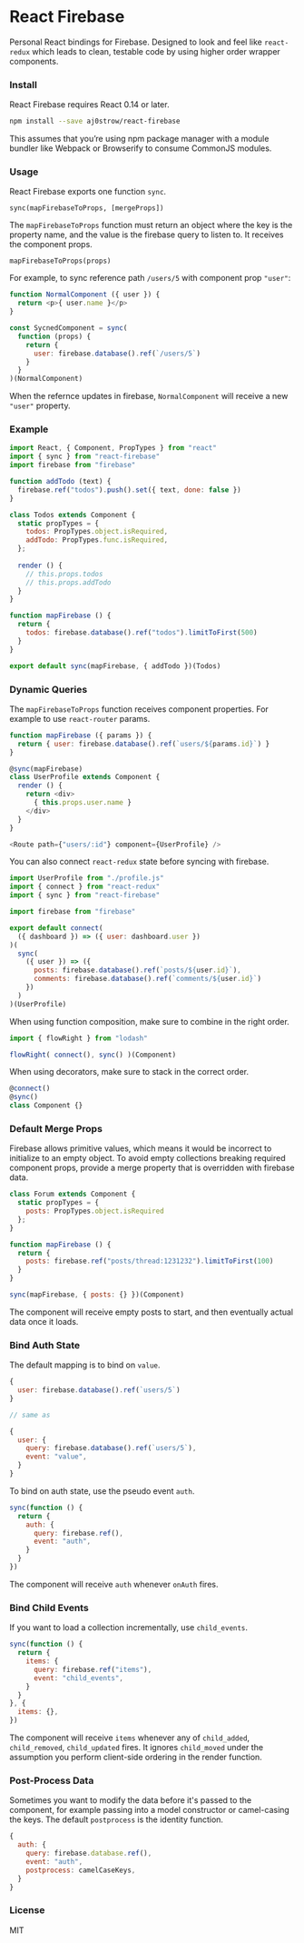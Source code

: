 # React Firebase

Personal React bindings for Firebase. Designed to look and feel like `react-redux` which leads to clean, testable code by using higher order wrapper components. 

### Install

React Firebase requires React 0.14 or later.

```sh
npm install --save aj0strow/react-firebase
```

This assumes that you’re using npm package manager with a module bundler like Webpack or Browserify to consume CommonJS modules.

### Usage

React Firebase exports one function `sync`.

```
sync(mapFirebaseToProps, [mergeProps])
```

The `mapFirebaseToProps` function must return an object where the key is the property name, and the value is the firebase query to listen to. It receives the component props.

```
mapFirebaseToProps(props)
```

For example, to sync reference path `/users/5` with component prop `"user"`:

```js
function NormalComponent ({ user }) {
  return <p>{ user.name }</p>
}

const SycnedComponent = sync(
  function (props) {
    return {
      user: firebase.database().ref(`/users/5`)
    }
  }
)(NormalComponent)
```

When the refernce updates in firebase, `NormalComponent` will receive a new `"user"` property. 

### Example

```js
import React, { Component, PropTypes } from "react"
import { sync } from "react-firebase"
import firebase from "firebase"

function addTodo (text) {
  firebase.ref("todos").push().set({ text, done: false })
}

class Todos extends Component {
  static propTypes = {
    todos: PropTypes.object.isRequired,
    addTodo: PropTypes.func.isRequired,
  };
  
  render () {
    // this.props.todos
    // this.props.addTodo
  }
}

function mapFirebase () {
  return {
    todos: firebase.database().ref("todos").limitToFirst(500)
  }
}

export default sync(mapFirebase, { addTodo })(Todos)
```

### Dynamic Queries

The `mapFirebaseToProps` function receives component properties. For example to use `react-router` params.

```js
function mapFirebase ({ params }) {
  return { user: firebase.database().ref(`users/${params.id}`) }
}

@sync(mapFirebase)
class UserProfile extends Component {
  render () {
    return <div>
      { this.props.user.name }
    </div>
  }
}

<Route path={"users/:id"} component={UserProfile} />
```

You can also connect `react-redux` state before syncing with firebase. 

```js
import UserProfile from "./profile.js"
import { connect } from "react-redux"
import { sync } from "react-firebase"

import firebase from "firebase"

export default connect(
  ({ dashboard }) => ({ user: dashboard.user })
)(
  sync(
    ({ user }) => ({
      posts: firebase.database().ref(`posts/${user.id}`),
      comments: firebase.database().ref(`comments/${user.id}`)
    })
  )
)(UserProfile)
```

When using function composition, make sure to combine in the right order.

```js
import { flowRight } from "lodash"

flowRight( connect(), sync() )(Component)
```

When using decorators, make sure to stack in the correct order.

```js
@connect()
@sync()
class Component {}
```

### Default Merge Props

Firebase allows primitive values, which means it would be incorrect to initialize to an empty object. To avoid empty collections breaking required component props, provide a merge property that is overridden with firebase data. 

```js
class Forum extends Component {
  static propTypes = {
    posts: PropTypes.object.isRequired
  };
}

function mapFirebase () {
  return {
    posts: firebase.ref("posts/thread:1231232").limitToFirst(100)
  }
}

sync(mapFirebase, { posts: {} })(Component)
```

The component will receive empty posts to start, and then eventually actual data once it loads. 

### Bind Auth State

The default mapping is to bind on `value`. 

```js
{
  user: firebase.database().ref(`users/5`)
}

// same as

{
  user: {
    query: firebase.database().ref(`users/5`),
    event: "value",
  }
}
```

To bind on auth state, use the pseudo event `auth`.

```js
sync(function () {
  return {
    auth: {
      query: firebase.ref(),
      event: "auth",
    }
  }
})
```

The component will receive `auth` whenever `onAuth` fires. 

### Bind Child Events

If you want to load a collection incrementally, use `child_events`.

```js
sync(function () {
  return {
    items: {
      query: firebase.ref("items"),
      event: "child_events",
    }
  }
}, {
  items: {},
})
```

The component will receive `items` whenever any of `child_added`, `child_removed`, `child_updated` fires. It ignores `child_moved` under the assumption you perform client-side ordering in the render function. 

### Post-Process Data

Sometimes you want to modify the data before it's passed to the component, for example passing into a model constructor or camel-casing the keys. The default `postprocess` is the identity function.

```js
{
  auth: {
    query: firebase.database.ref(),
    event: "auth",
    postprocess: camelCaseKeys,
  }
}
```

### License

MIT
